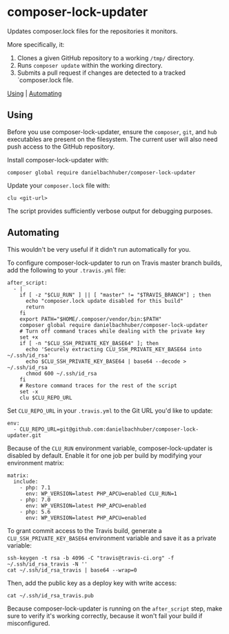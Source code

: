 composer-lock-updater
=====================

Updates composer.lock files for the repositories it monitors.

More specifically, it:

1. Clones a given GitHub repository to a working `/tmp/` directory.
2. Runs `composer update` within the working directory.
3. Submits a pull request if changes are detected to a tracked `composer.lock file.

[Using](#using) | [Automating](#automating)

## Using

Before you use composer-lock-updater, ensure the `composer`, `git`, and `hub` executables are present on the filesystem. The current user will also need push access to the GitHub repository.

Install composer-lock-updater with:

    composer global require danielbachhuber/composer-lock-updater

Update your `composer.lock` file with:

    clu <git-url>

The script provides sufficiently verbose output for debugging purposes.

## Automating

This wouldn't be very useful if it didn't run automatically for you.

To configure composer-lock-updater to run on Travis master branch builds, add the following to your `.travis.yml` file:

    after_script:
      - |
        if [ -z "$CLU_RUN" ] || [ "master" != "$TRAVIS_BRANCH"] ; then
          echo "composer.lock update disabled for this build"
          return
        fi
        export PATH="$HOME/.composer/vendor/bin:$PATH"
        composer global require danielbachhuber/composer-lock-updater
        # Turn off command traces while dealing with the private key
        set +x
        if [ -n "$CLU_SSH_PRIVATE_KEY_BASE64" ]; then
          echo 'Securely extracting CLU_SSH_PRIVATE_KEY_BASE64 into ~/.ssh/id_rsa'
          echo $CLU_SSH_PRIVATE_KEY_BASE64 | base64 --decode > ~/.ssh/id_rsa
          chmod 600 ~/.ssh/id_rsa
        fi
        # Restore command traces for the rest of the script
        set -x
        clu $CLU_REPO_URL

Set `CLU_REPO_URL` in your `.travis.yml` to the Git URL you'd like to update:

    env:
      - CLU_REPO_URL=git@github.com:danielbachhuber/composer-lock-updater.git

Because of the `CLU_RUN` environment variable, composer-lock-updater is disabled by default. Enable it for one job per build by modifying your environment matrix:

    matrix:
      include:
        - php: 7.1
          env: WP_VERSION=latest PHP_APCU=enabled CLU_RUN=1
        - php: 7.0
          env: WP_VERSION=latest PHP_APCU=enabled
        - php: 5.6
          env: WP_VERSION=latest PHP_APCU=enabled

To grant commit access to the Travis build, generate a `CLU_SSH_PRIVATE_KEY_BASE64` environment variable and save it as a private variable:

    ssh-keygen -t rsa -b 4096 -C "travis@travis-ci.org" -f ~/.ssh/id_rsa_travis -N ''
    cat ~/.ssh/id_rsa_travis | base64 --wrap=0

Then, add the public key as a deploy key with write access:

    cat ~/.ssh/id_rsa_travis.pub

Because composer-lock-updater is running on the `after_script` step, make sure to verify it's working correctly, because it won't fail your build if misconfigured.

